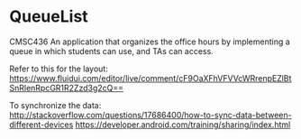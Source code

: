 # QueueList
CMSC436
An application that organizes the office hours by implementing a queue in which students can use, and TAs can access. 

Refer to this for the layout: https://www.fluidui.com/editor/live/comment/cF9OaXFhVFVVcWRrenpEZlBtSnRlenRpcGR1R2Zzd3g2cQ==

To synchronize the data: http://stackoverflow.com/questions/17686400/how-to-sync-data-between-different-devices
https://developer.android.com/training/sharing/index.html
